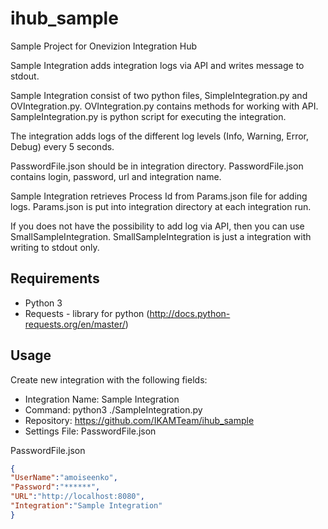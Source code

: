 # ihub_sample
Sample Project for Onevizion Integration Hub

Sample Integration adds integration logs via API and writes message to stdout.

Sample Integration consist of two python files, SimpleIntegration.py and OVIntegration.py.
OVIntegration.py contains methods for working with API. SampleIntegration.py is python script for executing the integration. 

The integration adds logs of the different log levels (Info, Warning, Error, Debug) every 5 seconds. 

PasswordFile.json should be in integration directory. PasswordFile.json contains login, password, url and integration name. 

Sample Integration retrieves Process Id from Params.json file for adding logs. Params.json is put into integration directory at each integration run.

If you does not have the possibility to add log via API, then you can use SmallSampleIntegration. SmallSampleIntegration is just a integration with writing to stdout only.

## Requirements
- Python 3
- Requests - library for python (http://docs.python-requests.org/en/master/)

## Usage
Create new integration with the following fields: 
- Integration Name: Sample Integration
- Command: python3 ./SampleIntegration.py
- Repository: https://github.com/IKAMTeam/ihub_sample 
- Settings File:  PasswordFile.json

PasswordFile.json

```json
{
"UserName":"amoiseenko",
"Password":"******",
"URL":"http://localhost:8080",
"Integration":"Sample Integration"
}
```

